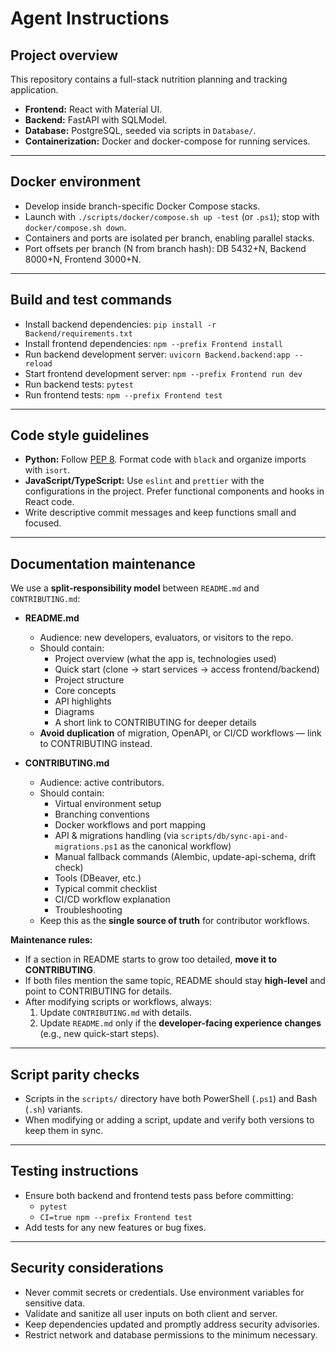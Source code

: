 # Agent Instructions

## Project overview
This repository contains a full-stack nutrition planning and tracking application.
- **Frontend:** React with Material UI.
- **Backend:** FastAPI with SQLModel.
- **Database:** PostgreSQL, seeded via scripts in `Database/`.
- **Containerization:** Docker and docker-compose for running services.

---

## Docker environment
- Develop inside branch-specific Docker Compose stacks.
- Launch with `./scripts/docker/compose.sh up -test` (or `.ps1`); stop with `docker/compose.sh down`.
- Containers and ports are isolated per branch, enabling parallel stacks.
- Port offsets per branch (N from branch hash): DB 5432+N, Backend 8000+N, Frontend 3000+N.

---

## Build and test commands
- Install backend dependencies: `pip install -r Backend/requirements.txt`
- Install frontend dependencies: `npm --prefix Frontend install`
- Run backend development server: `uvicorn Backend.backend:app --reload`
- Start frontend development server: `npm --prefix Frontend run dev`
- Run backend tests: `pytest`
- Run frontend tests: `npm --prefix Frontend test`

---

## Code style guidelines
- **Python:** Follow [PEP 8](https://peps.python.org/pep-0008/). Format code with `black` and organize imports with `isort`.
- **JavaScript/TypeScript:** Use `eslint` and `prettier` with the configurations in the project. Prefer functional components and hooks in React code.
- Write descriptive commit messages and keep functions small and focused.

---

## Documentation maintenance

We use a **split-responsibility model** between `README.md` and `CONTRIBUTING.md`:

- **README.md**
  - Audience: new developers, evaluators, or visitors to the repo.
  - Should contain:
    - Project overview (what the app is, technologies used)
    - Quick start (clone → start services → access frontend/backend)
    - Project structure
    - Core concepts
    - API highlights
    - Diagrams
    - A short link to CONTRIBUTING for deeper details
  - **Avoid duplication** of migration, OpenAPI, or CI/CD workflows — link to CONTRIBUTING instead.

- **CONTRIBUTING.md**
  - Audience: active contributors.
  - Should contain:
    - Virtual environment setup
    - Branching conventions
    - Docker workflows and port mapping
    - API & migrations handling (via `scripts/db/sync-api-and-migrations.ps1` as the canonical workflow)
    - Manual fallback commands (Alembic, update-api-schema, drift check)
    - Tools (DBeaver, etc.)
    - Typical commit checklist
    - CI/CD workflow explanation
    - Troubleshooting
  - Keep this as the **single source of truth** for contributor workflows.

**Maintenance rules:**
- If a section in README starts to grow too detailed, **move it to CONTRIBUTING**.
- If both files mention the same topic, README should stay **high-level** and point to CONTRIBUTING for details.
- After modifying scripts or workflows, always:
  1. Update `CONTRIBUTING.md` with details.  
  2. Update `README.md` only if the **developer-facing experience changes** (e.g., new quick-start steps).

---

## Script parity checks
- Scripts in the `scripts/` directory have both PowerShell (`.ps1`) and Bash (`.sh`) variants.
- When modifying or adding a script, update and verify both versions to keep them in sync.

---

## Testing instructions
- Ensure both backend and frontend tests pass before committing:
  - `pytest`
  - `CI=true npm --prefix Frontend test`
- Add tests for any new features or bug fixes.

---

## Security considerations
- Never commit secrets or credentials. Use environment variables for sensitive data.
- Validate and sanitize all user inputs on both client and server.
- Keep dependencies updated and promptly address security advisories.
- Restrict network and database permissions to the minimum necessary.
